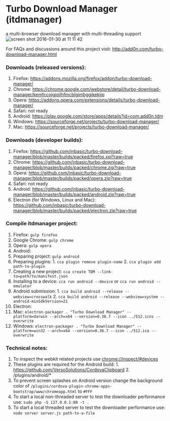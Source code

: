 # Turbo Download Manager (itdmanager)
a multi-browser download manager with multi-threading support
![screen shot 2016-01-30 at 11 11 42](https://cloud.githubusercontent.com/assets/351062/12694533/2dbefc40-c746-11e5-9037-5eb7df72a040.png)

For FAQs and discussions around this project visit:
http://add0n.com/turbo-download-manager.html

### Downloads (released versions):
1. Firefox: https://addons.mozilla.org/firefox/addon/turbo-download-manager/
2. Chrome: https://chrome.google.com/webstore/detail/turbo-download-manager/kemfccojgjoilhfmcblgimbggikekjip
3. Opera: https://addons.opera.com/extensions/details/turbo-download-manager/
4. Safari: not ready
5. Android: https://play.google.com/store/apps/details?id=com.add0n.tdm
6. Windows: https://sourceforge.net/projects/turbo-download-manager/
7. Mac: https://sourceforge.net/projects/turbo-download-manager/

### Downloads (developer builds):
1. Firefox: https://github.com/inbasic/turbo-download-manager/blob/master/builds/packed/firefox.xpi?raw=true
2. Chrome: https://github.com/inbasic/turbo-download-manager/blob/master/builds/packed/chrome.zip?raw=true
3. Opera: https://github.com/inbasic/turbo-download-manager/blob/master/builds/packed/opera.zip?raw=true
4. Safari: not ready
5. Android: https://github.com/inbasic/turbo-download-manager/blob/master/builds/packed/android.zip?raw=true
6. Electron (for Windows, Linux and Mac): https://github.com/inbasic/turbo-download-manager/blob/master/builds/packed/electron.zip?raw=true


### Compile itdmanager project:

1. Firefox: `gulp firefox`
2. Google Chrome: `gulp chrome`
3. Opera: `gulp opera`
4. Android:
  1. Preparing project: `gulp android`
  2. Preparing plugins:
    1. `cca plugin remove plugin-name`
    2. `cca plugin add path-to-plugin`
  3. Creating a new project: `cca create TDM --link-to=path/to/manifest.json`
  4. Installing to a device: `cca run android --device` or `cca run android --emulator`
  5. Android submission:
    1. `cca build android --release --webview=crosswalk`
    2. `cca build android --release --webview=system --android-minSdkVersion=21`
5. Electron:
  1. Mac: `electron-packager . "Turbo Download Manager" --platform=darwin --arch=x64 --version=0.36.7 --icon ../512.icns --overwrite`
  2. Windows: `electron-packager . "Turbo Download Manager" --platform=win32 --arch=x64 --version=0.36.7 --icon ../512.ico --overwrite`

### Technical notes:

  1. To inspect the webkit related projects use [chrome://inspect/#devices](chrome://inspect/#devices)
  2. These plugins are required for the Android build:
    1. https://github.com/VersoSolutions/CordovaClipboard
    2. /plugins/android/*
  3. To prevent screen splashes on Android version change the background color of `/plugins/cordova-plugin-chrome-apps-bootstrap/www/chromeapp.html` to `#FFF`
  4. To start a local non-threaded server to test the downloader performance use: `sudo php -S 127.0.0.1:80 -t .`
  5. To start a local threaded server to test the downloader performance use: `node server server.js path-to-a-file`

